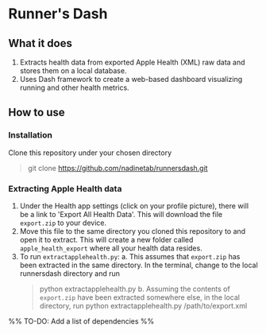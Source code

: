# Runner's Dash

## What it does
1. Extracts health data from exported Apple Health (XML) raw data and stores them on a local database.
2. Uses Dash framework to create a web-based dashboard visualizing running and other health metrics.

## How to use

### Installation
Clone this repository under your chosen directory
> git clone https://github.com/nadinetab/runnersdash.git

### Extracting Apple Health data
1. Under the Health app settings (click on your profile picture), there will be a link to 'Export All Health Data'. This will download the file `export.zip` to your device. 
2. Move this file to the same directory you cloned this repository to and open it to extract. This will create a new folder called `apple_health_export` where all your health data resides.
3. To run `extractapplehealth.py`:
    a. This assumes that `export.zip` has been extracted in the same directory. In the terminal, change to the local runnersdash directory and run
    > python extractapplehealth.py
    b. Assuming the contents of `export.zip` have been extracted somewhere else, in the local directory, run
    > python extractapplehealth.py /path/to/export.xml

%% TO-DO: Add a list of dependencies %%